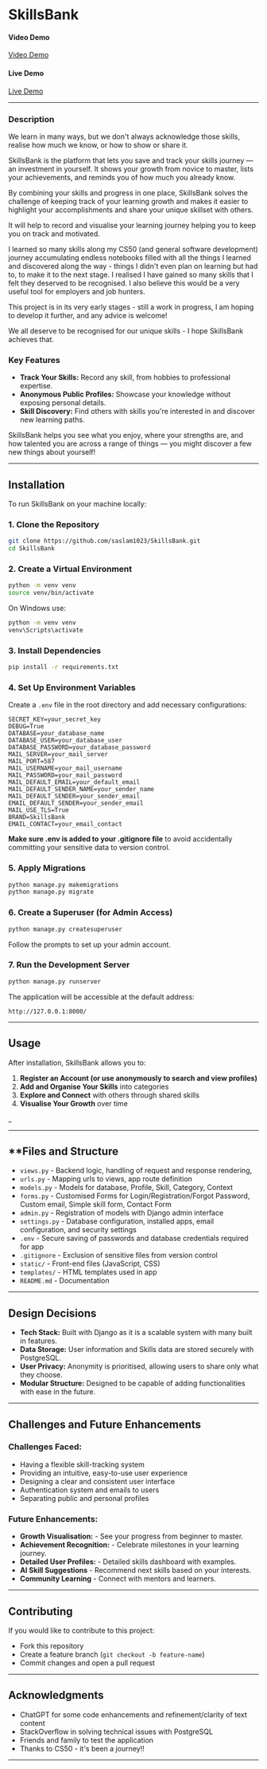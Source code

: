 # **SkillsBank**

#### **Video Demo**
[Video Demo](skillsbank.slammin-design.co.uk/demo/)

#### **Live Demo**
[Live Demo](skillsbank.slammin-design.co.uk/)

---

### **Description**  
We learn in many ways, but we don't always acknowledge those skills, realise how much we know, or how to show or share it.

SkillsBank is the platform that lets you save and track your skills journey — an investment in yourself. It shows your growth from novice to master, lists your achievements, and reminds you of how much you already know.

By combining your skills and progress in one place, SkillsBank solves the challenge of keeping track of your learning growth and makes it easier to highlight your accomplishments and share your unique skillset with others.

It will help to record and visualise your learning journey helping you to keep you on track and motivated.

I learned so many skills along my CS50 (and general software development) journey accumulating endless notebooks filled with all the things I learned and discovered along the way - things I didn't even plan on learning but had to, to make it to the next stage. I realised I have gained so many skills that I felt they deserved to be recognised. I also believe this would be a very useful tool for employers and job hunters.

This project is in its very early stages - still a work in progress, I am hoping to develop it further, and any advice is welcome!

We all deserve to be recognised for our unique skills - I hope SkillsBank achieves that.

### **Key Features**  
- **Track Your Skills:** Record any skill, from hobbies to professional expertise.
- **Anonymous Public Profiles:** Showcase your knowledge without exposing personal details.
- **Skill Discovery:** Find others with skills you're interested in and discover new learning paths.

SkillsBank helps you see what you enjoy, where your strengths are, and how talented you are across a range of things — you might discover a few new things about yourself! 

---

## **Installation**
To run SkillsBank on your machine locally:

### **1. Clone the Repository**
```bash
git clone https://github.com/saslam1023/SkillsBank.git
cd SkillsBank
```

### **2. Create a Virtual Environment**

```bash
python -m venv venv
source venv/bin/activate 
```

On Windows use:
```bash
python -m venv venv
venv\Scripts\activate
```

### **3. Install Dependencies**

```bash
pip install -r requirements.txt
```

### **4. Set Up Environment Variables**

Create a `.env` file in the root directory and add necessary configurations:

```
SECRET_KEY=your_secret_key
DEBUG=True
DATABASE=your_database_name
DATABASE_USER=your_database_user
DATABASE_PASSWORD=your_database_password
MAIL_SERVER=your_mail_server
MAIL_PORT=587
MAIL_USERNAME=your_mail_username
MAIL_PASSWORD=your_mail_password
MAIL_DEFAULT_EMAIL=your_default_email
MAIL_DEFAULT_SENDER_NAME=your_sender_name
MAIL_DEFAULT_SENDER=your_sender_email
EMAIL_DEFAULT_SENDER=your_sender_email
MAIL_USE_TLS=True
BRAND=SkillsBank
EMAIL_CONTACT=your_email_contact

```
**Make sure .env is added to your .gitignore file** to avoid accidentally committing your sensitive data to version control.

### **5. Apply Migrations**

```bash
python manage.py makemigrations
python manage.py migrate
```

### **6. Create a Superuser (for Admin Access)**

```bash
python manage.py createsuperuser
```

Follow the prompts to set up your admin account.

### **7. Run the Development Server**

```bash
python manage.py runserver
```

The application will be accessible at the default address:

```
http://127.0.0.1:8000/
```

---

## **Usage**
After installation, SkillsBank allows you to:

1. **Register an Account (or use anonymously to search and view profiles)**
2. **Add and Organise Your Skills** into categories
3. **Explore and Connect** with others through shared skills
5. **Visualise Your Growth** over time

_

---

## **Files and Structure
- `views.py` - Backend logic, handling of request and response rendering, 
- `urls.py` - Mapping urls to views, app route definition
- `models.py` - Models for database, Profile, Skill, Category, Context
- `forms.py` - Customised Forms for Login/Registration/Forgot Password, Custom email, Simple skill form, Contact Form
- `admin.py` - Registration of models with Django admin interface
- `settings.py` - Database configuration, installed apps, email configuration, and security settings
- `.env` - Secure saving of passwords and database credentials required for app
- `.gitignore` - Exclusion of sensitive files from version control
- `static/` - Front-end files (JavaScript, CSS)
- `templates/` - HTML templates used in app
- `README.md` - Documentation

---

## **Design Decisions**
- **Tech Stack:** Built with Django as it is a scalable system with many built in features.
- **Data Storage:** User information and Skills data are stored securely with PostgreSQL.
- **User Privacy:** Anonymity is prioritised, allowing users to share only what they choose.  
- **Modular Structure:** Designed to be capable of adding functionalities with ease in the future.

---

## **Challenges and Future Enhancements**
### **Challenges Faced:**
- Having a flexible skill-tracking system
- Providing an intuitive, easy-to-use user experience
- Designing a clear and consistent user interface
- Authentication system and emails to users
- Separating public and personal profiles

### **Future Enhancements:**
- **Growth Visualisation:** - See your progress from beginner to master.
- **Achievement Recognition:** - Celebrate milestones in your learning journey. 
- **Detailed User Profiles:** - Detailed skills dashboard with examples.
- **AI Skill Suggestions** - Recommend next skills based on your interests.
- **Community Learning** - Connect with mentors and learners.

---

## **Contributing**  
If you would like to contribute to this project:  
- Fork this repository  
- Create a feature branch (`git checkout -b feature-name`)  
- Commit changes and open a pull request  

---

## **Acknowledgments**  
- ChatGPT for some code enhancements and refinement/clarity of text content
- StackOverflow in solving technical issues with PostgreSQL
- Friends and family to test the application
- Thanks to CS50 - it's been a journey!!

---
